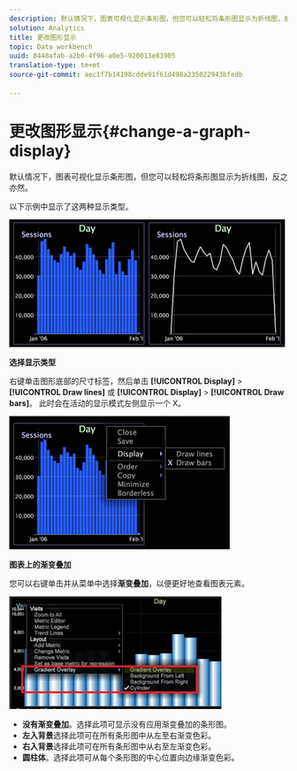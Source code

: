 ```yaml
---
description: 默认情况下，图表可视化显示条形图，但您可以轻松将条形图显示为折线图，反之亦然。
solution: Analytics
title: 更改图形显示
topic: Data workbench
uuid: 8448afab-a2b0-4f96-a0e5-920013e83905
translation-type: tm+mt
source-git-commit: aec1f7b14198cdde91f61d490a235022943bfedb

---
```



# 更改图形显示{#change-a-graph-display}

默认情况下，图表可视化显示条形图，但您可以轻松将条形图显示为折线图，反之亦然。

以下示例中显示了这两种显示类型。

![](assets/vis_Line_LinesAndBars.png)

**选择显示类型**

右键单击图形底部的尺寸标签，然后单击 **[!UICONTROL Display]** > **[!UICONTROL Draw lines]** 或 **[!UICONTROL Display]** > **[!UICONTROL Draw bars]**。 此时会在活动的显示模式左侧显示一个 X。

![](assets/mnu_Graph_Draw.png)

**图表上的渐变叠加**

您可以右键单击并从菜单中选择&#x200B;**渐变叠加**，以便更好地查看图表元素。

![](assets/6_51_gradient_graph.png)

* **没有渐变叠加**。选择此项可显示没有应用渐变叠加的条形图。
* **左入背景**&#x200B;选择此项可在所有条形图中从左至右渐变色彩。
* **右入背景**&#x200B;选择此项可在所有条形图中从右至左渐变色彩。
* **圆柱体**。选择此项可从每个条形图的中心位置向边缘渐变色彩。

